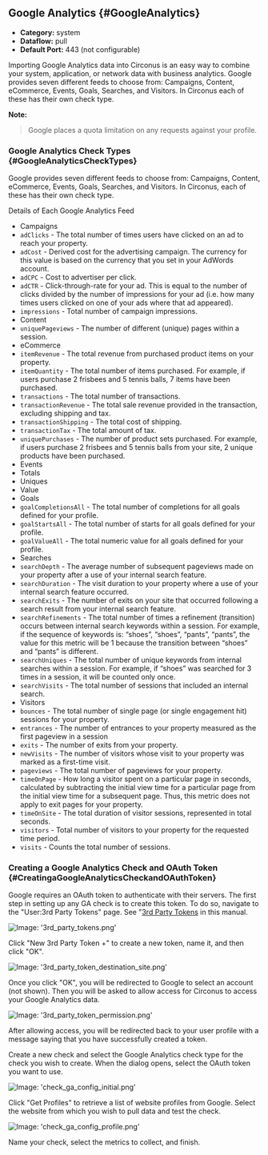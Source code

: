## Google Analytics {#GoogleAnalytics}
 * **Category:** system
 * **Dataflow:** pull
 * **Default Port:** 443 (not configurable)

Importing Google Analytics data into Circonus is an easy way to combine your system, application, or network data with business analytics. Google provides seven different feeds to choose from: Campaigns, Content, eCommerce, Events, Goals, Searches, and Visitors. In Circonus each of these has their own check type.

**Note:**
> Google places a quota limitation on any requests against your profile.


### Google Analytics Check Types {#GoogleAnalyticsCheckTypes}
Google provides seven different feeds to choose from: Campaigns, Content, eCommerce, Events, Goals, Searches, and Visitors. In Circonus, each of these has their own check type.

Details of Each Google Analytics Feed
 * Campaigns
  * `adClicks` - The total number of times users have clicked on an ad to reach your property.
  * `adCost` - Derived cost for the advertising campaign. The currency for this value is based on the currency that you set in your AdWords account.
  * `adCPC` - Cost to advertiser per click.
  * `adCTR` - Click-through-rate for your ad. This is equal to the number of clicks divided by the number of impressions for your ad (i.e. how many times users clicked on one of your ads where that ad appeared).
  * `impressions` - Total number of campaign impressions.
 * Content
  * `uniquePageviews` - The number of different (unique) pages within a session.
 * eCommerce
  * `itemRevenue` - The total revenue from purchased product items on your property.
  * `itemQuantity` - The total number of items purchased. For example, if users purchase 2 frisbees and 5 tennis balls, 7 items have been purchased.
  * `transactions` - The total number of transactions.
  * `transactionRevenue` - The total sale revenue provided in the transaction, excluding shipping and tax.
  * `transactionShipping` - The total cost of shipping.
  * `transactionTax` - The total amount of tax.
  * `uniquePurchases` - The number of product sets purchased. For example, if users purchase 2 frisbees and 5 tennis balls from your site, 2 unique products have been purchased.
 * Events
  * Totals
  * Uniques
  * Value
 * Goals
  * `goalCompletionsAll` - The total number of completions for all goals defined for your profile.
  * `goalStartsAll` - The total number of starts for all goals defined for your profile.
  * `goalValueAll` - The total numeric value for all goals defined for your profile.
 * Searches
  * `searchDepth` - The average number of subsequent pageviews made on your property after a use of your internal search feature.
  * `searchDuration` - The visit duration to your property where a use of your internal search feature occurred.
  * `searchExits` - The number of exits on your site that occurred following a search result from your internal search feature.
  * `searchRefinements` - The total number of times a refinement (transition) occurs between internal search keywords within a session. For example, if the sequence of keywords is: “shoes”, “shoes”, “pants”, “pants”, the value for this metric will be 1 because the transition between “shoes” and “pants” is different.
  * `searchUniques` - The total number of unique keywords from internal searches within a session. For example, if “shoes” was searched for 3 times in a session, it will be counted only once.
  * `searchVisits` - The total number of sessions that included an internal search.
 * Visitors
  * `bounces` - The total number of single page (or single engagement hit) sessions for your property.
  * `entrances` - The number of entrances to your property measured as the first pageview in a session
  * `exits` - The number of exits from your property.
  * `newVisits` - The number of visitors whose visit to your property was marked as a first-time visit.
  * `pageviews` - The total number of pageviews for your property.
  * `timeOnPage` - How long a visitor spent on a particular page in seconds, calculated by subtracting the initial view time for a particular page from the initial view time for a subsequent page. Thus, this metric does not apply to exit pages for your property.
  * `timeOnSite` - The total duration of visitor sessions, represented in total seconds.
  * `visitors` - Total number of visitors to your property for the requested time period.
  * `visits` - Counts the total number of sessions.


### Creating a Google Analytics Check and OAuth Token {#CreatingaGoogleAnalyticsCheckandOAuthToken}
Google requires an OAuth token to authenticate with their servers. The first step in setting up any GA check is to create this token. To do so, navigate to the "User:3rd Party Tokens" page. See "[3rd Party Tokens](/Administration/Profile.md#a3rdPartyTokens) in this manual.

![Image: '3rd_party_tokens.png'](/assets/3rd_party_tokens.png?raw=true)

Click "New 3rd Party Token +" to create a new token, name it, and then click "OK".

![Image: '3rd_party_token_destination_site.png'](/assets/3rd_party_token_destination_site.png?raw=true)

Once you click "OK", you will be redirected to Google to select an account (not shown). Then you will be asked to allow access for Circonus to access your Google Analytics data.

![Image: '3rd_party_token_permission.png'](/assets/3rd_party_token_permission.png?raw=true)

After allowing access, you will be redirected back to your user profile with a message saying that you have successfully created a token.

Create a new check and select the Google Analytics check type for the check you wish to create. When the dialog opens, select the OAuth token you want to use.

![Image: 'check_ga_config_initial.png'](/assets/check_ga_config_initial.png?raw=true)

Click "Get Profiles" to retrieve a list of website profiles from Google. Select the website from which you wish to pull data and test the check.

![Image: 'check_ga_config_profile.png'](/assets/check_ga_config_profile.png?raw=true)

Name your check, select the metrics to collect, and finish.
